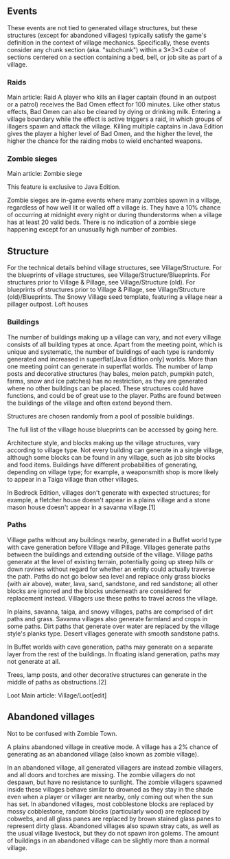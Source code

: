 ## Events
These events are not tied to generated village structures, but these structures (except for abandoned villages) typically satisfy the game's definition in the context of village mechanics. Specifically, these events consider any chunk section (aka. "subchunk") within a 3×3×3 cube of sections centered on a section containing a bed, bell, or job site as part of a village.

### Raids
Main article: Raid
A player who kills an illager captain (found in an outpost or a patrol) receives the Bad Omen effect for 100 minutes. Like other status effects, Bad Omen can also be cleared by dying or drinking milk. Entering a village boundary while the effect is active triggers a raid, in which groups of illagers spawn and attack the village. Killing multiple captains in Java Edition gives the player a higher level of Bad Omen, and the higher the level, the higher the chance for the raiding mobs to wield enchanted weapons.

### Zombie sieges
Main article: Zombie siege

  

This feature is exclusive to  Java Edition. 


Zombie sieges are in-game events where many zombies spawn in a village, regardless of how well lit or walled off a village is. They have a 10% chance of occurring at midnight every night or during thunderstorms when a village has at least 20 valid beds. There is no indication of a zombie siege happening except for an unusually high number of zombies.

## Structure
For the technical details behind village structures, see Village/Structure.  For the blueprints of village structures, see Village/Structure/Blueprints.  For structures prior to Village & Pillage, see Village/Structure (old).  For blueprints of structures prior to Village & Pillage, see Village/Structure (old)/Blueprints.
The Snowy Village seed template, featuring a village near a pillager outpost.
Loft houses
### Buildings
The number of buildings making up a village can vary, and not every village consists of all building types at once. Apart from the meeting point, which is unique and systematic, the number of buildings of each type is randomly generated and increased in superflat‌[Java Edition  only] worlds. More than one meeting point can generate in superflat worlds. The number of lamp posts and decorative structures (hay bales, melon patch, pumpkin patch, farms, snow and ice patches) has no restriction, as they are generated where no other buildings can be placed. These structures could have functions, and could be of great use to the player. Paths are found between the buildings of the village and often extend beyond them.

Structures are chosen randomly from a pool of possible buildings. 

The full list of the village house blueprints can be accessed by going here.

Architecture style, and blocks making up the village structures, vary according to village type. Not every building can generate in a single village, although some blocks can be found in any village, such as job site blocks and food items. Buildings have different probabilities of generating, depending on village type; for example, a weaponsmith shop is more likely to appear in a Taiga village than other villages.

In Bedrock Edition, villages don't generate with expected structures; for example, a fletcher house doesn't appear in a plains village and a stone mason house doesn't appear in a savanna village.[1]

### Paths
Village paths without any buildings nearby, generated in a Buffet world type with cave generation before Village and Pillage.
Villages generate paths between the buildings and extending outside of the village. Village paths generate at the level of existing terrain, potentially going up steep hills or down ravines without regard for whether an entity could actually traverse the path. Paths do not go below sea level and replace only grass blocks (with air above), water, lava, sand, sandstone, and red sandstone; all other blocks are ignored and the blocks underneath are considered for replacement instead. Villagers use these paths to travel across the village.

In plains, savanna, taiga, and snowy villages, paths are comprised of dirt paths and grass. Savanna villages also generate farmland and crops in some paths. Dirt paths that generate over water are replaced by the village style's planks type. Desert villages generate with smooth sandstone paths. 

In Buffet worlds with cave generation, paths may generate on a separate layer from the rest of the buildings. In floating island generation, paths may not generate at all.

Trees, lamp posts, and other decorative structures can generate in the middle of paths as obstructions.[2]


Loot
Main article: Village/Loot[edit]

## Abandoned villages
Not to be confused with Zombie Town.

A plains abandoned village in creative mode.
A village has a 2% chance of generating as an abandoned village (also known as zombie village).

In an abandoned village, all generated villagers are instead zombie villagers, and all doors and torches are missing. The zombie villagers do not despawn, but have no resistance to sunlight. The zombie villagers spawned inside these villages behave similar to drowned as they stay in the shade even when a player or villager are nearby, only coming out when the sun has set. In abandoned villages, most cobblestone blocks are replaced by mossy cobblestone, random blocks (particularly wood) are replaced by cobwebs, and all glass panes are replaced by brown stained glass panes to represent dirty glass. Abandoned villages also spawn stray cats, as well as the usual village livestock, but they do not spawn iron golems. The amount of buildings in an abandoned village can be slightly more than a normal village.

